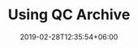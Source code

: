 ---
title: "Using QC Archive"
date: 2019-02-28T12:35:54+06:00
description: "how to access and get up and running"
pageDescription : "This section gives you the quick and running for QC Archive (specifically portal), and some \"How Tos\" for basic actions <br> LNN Note: Need to figure out how these are ordered"
layout: blog  # This line tells the theme to point at this structure, even though the files are named differently
---